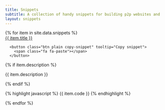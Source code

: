 ```yaml
---
title: Snippets
subtitle: A collection of handy snippets for building p2p websites and apps in Beaker
layout: snippets
---
```


<div class="snippets-container">
{% for item in site.data.snippets %}
  <div class="snippet">
    <div class="snippet-heading">
      <a href="/docs/snippets/{{ item.slug }}" class="snippet-title">
       {{ item.title }}
      </a>

      <button class="btn plain copy-snippet" tooltip="Copy snippet">
        <span class="fa fa-paste"></span>
      </button>
   </div>

   {% if item.description %}
    <p class="snippet-description">
      {{ item.description }}
    </p>
    {% endif %}

{% highlight javascript %}
{{ item.code }}
{% endhighlight %}
  </div>
{% endfor %}
</div>
